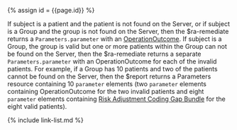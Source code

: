 
{% assign id = {{page.id}} %}

<div class="bg-info" markdown="1">

If subject is a patient and the patient is not found on the Server, or if subject is a Group and the group is not found on the Server, then the $ra-remediate returns a `Parameters.parameter` with an [OperationOutcome](https://www.hl7.org/fhir/operationOutcome.html).
If subject is a Group, the group is valid but one or more patients within the Group can not be found on the Server, then the $ra-remediate returns a separate `Parameters.parameter` with an OperationOutcome for each of the invalid patients.
For example, if a Group has 10 patients and two of the patients cannot be found on the Server, then the $report returns a Parameters resource containing 10 `parameter` elements (two `parameter` elements containing OperationOutcome for the two invalid patients and eight `parameter` elements containing [Risk Adjustment Coding Gap Bundle](StructureDefinition-ra-coding-gap-bundle.html) for the eight valid patients).

</div>

{% include link-list.md %}
